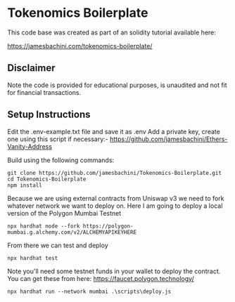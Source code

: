 # Tokenomics Boilerplate

This code base was created as part of an solidity tutorial available here:

https://jamesbachini.com/tokenomics-boilerplate/

## Disclaimer
Note the code is provided for educational purposes, is unaudited and not fit for financial transactions.

## Setup Instructions
Edit the .env-example.txt file and save it as .env 
Add a private key, create one using this script if necessary:-
https://github.com/jamesbachini/Ethers-Vanity-Address

Build using the following commands:

```shell
git clone https://github.com/jamesbachini/Tokenomics-Boilerplate.git
cd Tokenomics-Boilerplate
npm install
```

Because we are using external contracts from Uniswap v3 we need to fork whatever network we want to deploy on. Here I am going to deploy a local version of the Polygon Mumbai Testnet

```shell
npx hardhat node --fork https://polygon-mumbai.g.alchemy.com/v2/ALCHEMYAPIKEYHERE
```

From there we can test and deploy

```shell
npx hardhat test
```

Note you'll need some testnet funds in your wallet to deploy the contract. You can get these from here: https://faucet.polygon.technology/

```shell
npx hardhat run --network mumbai .\scripts\deploy.js
```

